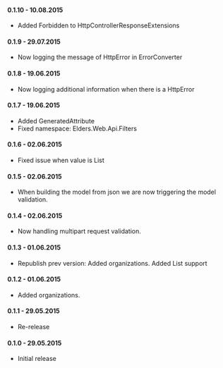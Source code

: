 #### 0.1.10 - 10.08.2015
* Added Forbidden to HttpControllerResponseExtensions

#### 0.1.9 - 29.07.2015
* Now logging the message of HttpError in ErrorConverter

#### 0.1.8 - 19.06.2015
* Now logging additional information when there is a HttpError

#### 0.1.7 - 19.06.2015
* Added GeneratedAttribute
* Fixed namespace: Elders.Web.Api.Filters

#### 0.1.6 - 02.06.2015
* Fixed issue when value is List<Guid>

#### 0.1.5 - 02.06.2015
* When building the model from json we are now triggering the model validation.

#### 0.1.4 - 02.06.2015
* Now handling multipart request validation. 

#### 0.1.3 - 01.06.2015
* Republish prev version: Added organizations. Added List<Guid> support

#### 0.1.2 - 01.06.2015
* Added organizations.

#### 0.1.1 - 29.05.2015
* Re-release

#### 0.1.0 - 29.05.2015
* Initial release
